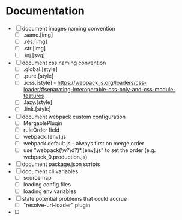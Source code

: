# Documentation 

- [ ] document images naming convention 
    - [ ] .same.[img]
    - [ ] .res.[img]
    - [ ] .str.[img]
    - [ ] .inj.[svg]
- [ ] document css naming convention
    - [ ] .global.[style]
    - [ ] .pure.[style]
    - [ ] .icss.[style] - https://webpack.js.org/loaders/css-loader/#separating-interoperable-css-only-and-css-module-features
    - [ ] .lazy.[style]
    - [ ] .link.[style]
- [ ] document webpack custom configuration  
    - [ ] MergablePlugin
    - [ ] ruleOrder field
    - [ ] webpack.[env].js
    - [ ] webpack.default.js - always first on merge order
    - [ ] use "webpack(\w?\d?)*.[env].js" to set the order (e.g. webpack_0.production.js)
- [ ] document package.json scripts
- [ ] document cli variables
    - [ ] sourcemap
    - [ ] loading config files
    - [ ] loading env variables
- [ ] state potential problems that could accrue
    - [ ] "resolve-url-loader" plugin
- [ ]  
